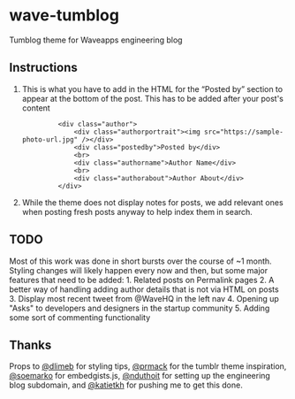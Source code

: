 # wave-tumblog

Tumblog theme for Waveapps engineering blog


## Instructions


1. This is what you have to add in the HTML for the “Posted by” section to appear at the bottom of the post. This has to be added after your post's content

                <div class="author">
                    <div class="authorportrait"><img src="https://sample-photo-url.jpg" /></div>
                    <div class="postedby">Posted by</div>
                    <br>
                    <div class="authorname">Author Name</div>
                    <br>
                    <div class="authorabout">Author About</div>
                </div>

2. While the theme does not display notes for posts, we add relevant ones when posting fresh posts anyway to help index them in search.


## TODO
Most of this work was done in short bursts over the course of ~1 month. Styling changes will likely happen every now and then, but some major features that need to be added:
    1. Related posts on Permalink pages
    2. A better way of handling adding author details that is not via HTML on posts
    3. Display most recent tweet from @WaveHQ in the left nav
    4. Opening up "Asks" to developers and designers in the startup community
    5. Adding some sort of commenting functionality

## Thanks

Props to [@dlimeb](https://github.com/dlimeb) for styling tips, [@prmack](https://github.com/prmack) for the tumblr theme inspiration, [@soemarko](https://github.com/soemarko) for embedgists.js, [@nduthoit](https://github.com/nduthoit) for setting up the engineering blog subdomain, and [@katietkh](https://github.com/katietkh) for pushing me to get this done.
